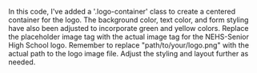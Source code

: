 In this code, I've added a '.logo-container' class to create a centered container for the logo. The background color, text color, and form styling have also been adjusted to incorporate green and yellow colors. Replace the placeholder image tag with the actual image tag for the NEHS-Senior High School logo. Remember to replace "path/to/your/logo.png" with the actual path to the logo image file. Adjust the styling and layout further as needed.
